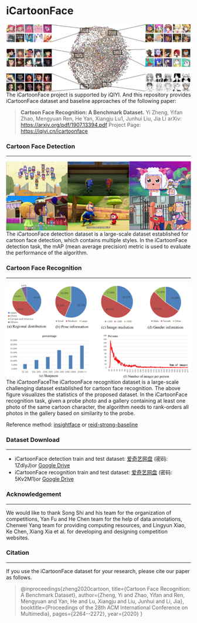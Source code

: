 # iCartoonFace

<img align=left src="figures/illustration.png" alt="illustration" style="zoom:100%;" />



The iCartoonFace project is supported by iQIYI. And this repository provides iCartoonFace dataset and baseline approaches of the following paper:

> **Cartoon Face Recognition: A Benchmark Dataset.**
> Yi Zheng, Yifan Zhao, Mengyuan Ren, He Yan, Xiangju Lu1, Junhui Liu, Jia Li
> arXiv: https://arxiv.org/pdf/1907.13394.pdf
> Project Page: https://iqiyi.cn/icartoonface

### Cartoon Face Detection

------

<img align=left src="figures\detection.png" alt="detection" style="zoom:150%;" />

The iCartoonFace detection dataset is a large-scale dataset established for cartoon face detection, which contains multiple styles. In the iCartoonFace detection task, the mAP (mean average precision) metric is used to evaluate the performance of the algorithm.

### Cartoon Face Recognition

------

<img align=left src="figures\recognition.png" style="zoom:150%;" />

The iCartoonFaceThe iCartoonFace recognition dataset is a large-scale challenging dataset established for cartoon face recognition. The above figure visualizes the statistics of the proposed dataset. In the iCartoonFace recognition task, given a probe photo and a gallery containing at least one photo of the same cartoon character, the algorithm needs to rank-orders all photos in the gallery based on similarity to the probe.

Reference method: [insightface](https://github.com/deepinsight/insightface) or [reid-strong-baseline](https://github.com/michuanhaohao/reid-strong-baseline)

### Dataset Download

------

- iCartoonFace detection train and test dataset:  [爱奇艺网盘](https://fft.cloud.iqiyi.com/s/bUbcwxz )  (密码: 1ZdlyJ)or  [Google Drive](https://drive.google.com/drive/folders/1ARKrhmGAMwVNr8M9kXgDzMUDhzusLxb7?usp=sharing)
- iCartoonFace recognition train and test dataset: [爱奇艺网盘](https://fft.cloud.iqiyi.com/s/bUbdw5A ) (密码: 5Kv2M1)or  [Google Drive](https://drive.google.com/drive/folders/1m6pAL9Wbn8B1td0hFUj9RVRrSweNKskW?usp=sharing)

### Acknowledgement

------

We would like to thank Song Shi and his team for the organization of competitions, Yan Fu and He Chen team for the help of data annotations,
Chenwei Yang team for providing computing resources, and Lingyun Xiao, Ke Chen, Xiang Xia et al. for developing and designing competition websites.

### Citation

------

If you use the iCartoonFace dataset for your research, please cite our paper as follows.

> @inproceedings{zheng2020cartoon,
>   title={Cartoon Face Recognition: A Benchmark Dataset},
>   author={Zheng, Yi and Zhao, Yifan and Ren, Mengyuan and Yan, He and Lu, Xiangju and Liu, Junhui and Li, Jia},
>   booktitle={Proceedings of the 28th ACM International Conference on Multimedia},
>   pages={2264--2272},
>   year={2020}
> }